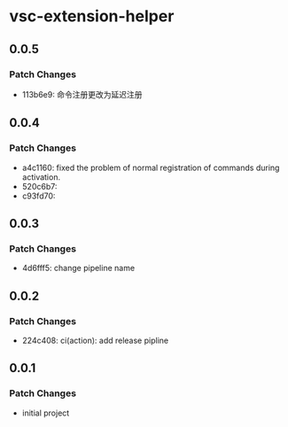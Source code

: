 # vsc-extension-helper

## 0.0.5

### Patch Changes

- 113b6e9: 命令注册更改为延迟注册

## 0.0.4

### Patch Changes

- a4c1160: fixed the problem of normal registration of commands during activation.
- 520c6b7:
- c93fd70:

## 0.0.3

### Patch Changes

- 4d6fff5: change pipeline name

## 0.0.2

### Patch Changes

- 224c408: ci(action): add release pipline

## 0.0.1

### Patch Changes

- initial project
